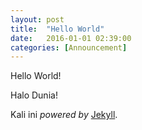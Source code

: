 ```yaml
---
layout: post
title:  "Hello World"
date:   2016-01-01 02:39:00
categories: [Announcement]
---
```

Hello World!

Halo Dunia!

Kali ini _powered by_ [Jekyll](https://jekyllrb.com/).
